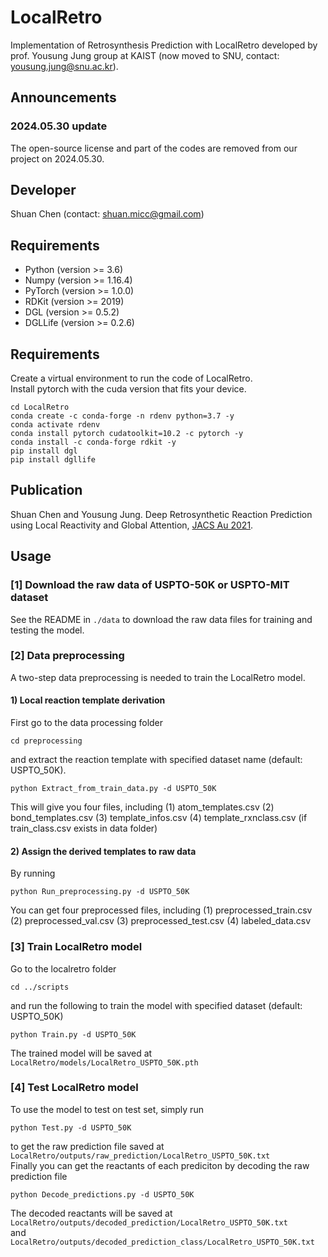 # LocalRetro
Implementation of Retrosynthesis Prediction with LocalRetro developed by prof. Yousung Jung group at KAIST (now moved to SNU, contact: yousung.jung@snu.ac.kr).

## Announcements
### 2024.05.30 update
The open-source license and part of the codes are removed from our project on 2024.05.30.


## Developer
Shuan Chen (contact: shuan.micc@gmail.com)<br>

## Requirements
* Python (version >= 3.6)
* Numpy (version >= 1.16.4)
* PyTorch (version >= 1.0.0)
* RDKit (version >= 2019)
* DGL (version >= 0.5.2)
* DGLLife (version >= 0.2.6)

## Requirements
Create a virtual environment to run the code of LocalRetro.<br>
Install pytorch with the cuda version that fits your device.<br>
```
cd LocalRetro
conda create -c conda-forge -n rdenv python=3.7 -y
conda activate rdenv
conda install pytorch cudatoolkit=10.2 -c pytorch -y
conda install -c conda-forge rdkit -y
pip install dgl
pip install dgllife
```


## Publication
Shuan Chen and Yousung Jung. Deep Retrosynthetic Reaction Prediction using Local Reactivity and Global Attention, [JACS Au 2021](https://pubs.acs.org/doi/10.1021/jacsau.1c00246).


## Usage
### [1] Download the raw data of USPTO-50K or USPTO-MIT dataset
See the README in `./data` to download the raw data files for training and testing the model.

### [2] Data preprocessing
A two-step data preprocessing is needed to train the LocalRetro model.

#### 1) Local reaction template derivation
First go to the data processing folder
```
cd preprocessing
```
and extract the reaction template with specified dataset name (default: USPTO_50K).
```
python Extract_from_train_data.py -d USPTO_50K
```
This will give you four files, including
(1) atom_templates.csv
(2) bond_templates.csv
(3) template_infos.csv
(4) template_rxnclass.csv (if train_class.csv exists in data folder)<br>

#### 2) Assign the derived templates to raw data
By running
```
python Run_preprocessing.py -d USPTO_50K
```
You can get four preprocessed files, including
(1) preprocessed_train.csv
(2) preprocessed_val.csv
(3) preprocessed_test.csv
(4) labeled_data.csv<br>


### [3] Train LocalRetro model
Go to the localretro folder
```
cd ../scripts
```
and run the following to train the model with specified dataset (default: USPTO_50K)
```
python Train.py -d USPTO_50K
```
The trained model will be saved at ` LocalRetro/models/LocalRetro_USPTO_50K.pth`<br>

### [4] Test LocalRetro model
To use the model to test on test set, simply run
```
python Test.py -d USPTO_50K
```
to get the raw prediction file saved at ` LocalRetro/outputs/raw_prediction/LocalRetro_USPTO_50K.txt`<br>
Finally you can get the reactants of each prediciton by decoding the raw prediction file
```
python Decode_predictions.py -d USPTO_50K
```
The decoded reactants will be saved at
`LocalRetro/outputs/decoded_prediction/LocalRetro_USPTO_50K.txt`<br>and
`LocalRetro/outputs/decoded_prediction_class/LocalRetro_USPTO_50K.txt`<br>

